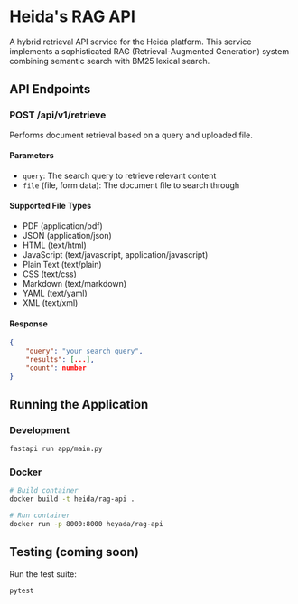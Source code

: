 # Heida's RAG API

A hybrid retrieval API service for the Heida platform. This service implements a sophisticated RAG (Retrieval-Augmented Generation) system combining semantic search with BM25 lexical search.

## API Endpoints

### POST /api/v1/retrieve

Performs document retrieval based on a query and uploaded file.

#### Parameters

- `query`: The search query to retrieve relevant content
- `file` (file, form data): The document file to search through

#### Supported File Types

- PDF (application/pdf)
- JSON (application/json)
- HTML (text/html)
- JavaScript (text/javascript, application/javascript)
- Plain Text (text/plain)
- CSS (text/css)
- Markdown (text/markdown)
- YAML (text/yaml)
- XML (text/xml)

#### Response

```json
{
    "query": "your search query",
    "results": [...],
    "count": number
}
```

## Running the Application

### Development

```bash
fastapi run app/main.py
```

### Docker

```bash
# Build container
docker build -t heida/rag-api .

# Run container
docker run -p 8000:8000 heyada/rag-api
```

## Testing (coming soon)

Run the test suite:

```bash
pytest
```
